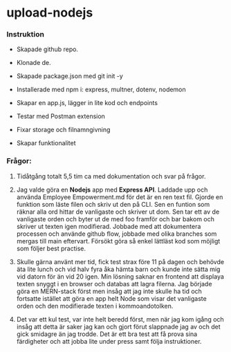 # upload-nodejs

### Instruktion

- Skapade github repo.
- Klonade de.
- Skapade package.json med git init -y
- Installerade med npm i: express, multner, dotenv, nodemon

- Skapar en app.js, lägger in lite kod och endpoints
- Testar med Postman extension
- Fixar storage och filnamngivning
- Skapar funktionalitet

### Frågor:

1. Tidåtgång totalt 5,5 tim ca med dokumentation och svar på frågor.

2. Jag valde göra en **Nodejs** app med **Express API**.
Laddade upp och använda Employee Empowerment.md för det är en ren text fil.
Gjorde en funktion som läste filen och skriv ut den på CLI. Sen en funtion som räknar alla ord hittar de vanligaste och skriver ut dom. Sen tar ett av de vanligaste orden och byter ut de med foo framför och bar bakom och skriver ut texten igen modifierad.
Jobbade med att dokumentera processen och använde github flow, jobbade med olika branches som mergas till main eftervart. Försökt göra så enkel lättläst kod som möjligt som följer best practise.

3. Skulle gärna använt mer tid, fick test strax före 11 på dagen och behövde äta lite lunch och vid halv fyra åka hämta barn och kunde inte sätta mig vid datorn för än vid 20 igen. Min lösning saknar en frontend att displaya texten snyggt i en browser och databas att lagra filerna. Jag började göra en MERN-stack först men insåg att jag inte skulle ha tid och fortsatte istället att göra en app helt Node som visar det vanligaste orden och den modifierade texten i kommoandotolken.

4. Det var ett kul test, var inte helt beredd först, men när jag kom igång och insåg att detta är saker jag kan och gjort förut slappnade jag av och det gick smidagre än jag trodde. Det är ett bra test att få prova sina färdigheter och att jobba lite under press samt följa instruktioner.